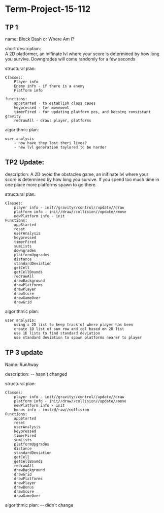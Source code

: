 # Term-Project-15-112

TP 1
----
name: 
	Block Dash or Where Am I?

short description:	
	A 2D platformer, an inifinate lvl where your score is determined by how long you survive. 
	Downgrades will come randomly for a few seconds
	
structural plan:

	Classes:
		Player info
		Enemy info - if there is a enemy
		Platform info
		
	functions:
		appstarted - to establish class cases
		keypressed - for movement
		timerFired - for updating platform pos, and keeping consistant gravity
		redrawAll - draw: player, platforms
	
algorithmic plan:

	user analysis
		- how have they lost theri lives?
		- new lvl generation taylored to be harder

TP2 Update:
-----

description:
	A 2D avoid the obstacles game, an inifinate lvl where your score is determined by how long you survive. If you spend too much time in one place more platforms spawn to go there.
	
structural plan:
	
	Classes:
		player info - init//gravity//control//update//draw
		platform info - init//draw//collision//update//move
		newPlatform info - init 
	Functions:
		appStarted
		reset
		userAnalysis
		keypressed
		timerFired
		sumLists
		downgrades
		platformUpgrades
		distance
		standardDeviation
		getCell
		getCellBounds
		redrawAll
		drawBackground
		drawPlatforms
		drawPlayer
		drawScore
		drawGameOver
		drawGrid

algorithmic plan:
	
	user analysis:
		using a 2D list to keep track of where player has been
		create 1D list of sum row and col based on 2D list
		use 1D lists to find standard deviation
		use standard deviation to spawn platforms nearer to player
		
TP 3 update
----

Name: RunAway

description: -- hasn't changed

structural plan:
	
	Classes:
		player info - init//gravity//control//update//draw
		platform info - init//draw//collision//update//move
		newPlatform info - init 
		bonus info - init/d/raw//collision
	Functions:
		appStarted
		reset
		userAnalysis
		keypressed
		timerFired
		sumLists
		platformUpgrades
		distance
		standardDeviation
		getCell
		getCellBounds
		redrawAll
		drawBackground
		drawGrid
		drawPlatforms
		drawPlayer
		drawBonus
		drawScore
		drawGameOver
		
algorithmic plan: -- didn't change

